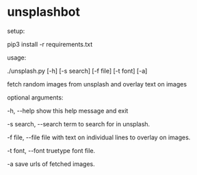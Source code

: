 # unsplashbot
setup:

pip3 install -r requirements.txt



usage: 

./unsplash.py [-h] [-s search] [-f file] [-t font] [-a]

fetch random images from unsplash and overlay text on images

optional arguments:

  -h, --help            show this help message and exit

  -s search, --search   term to search for in unsplash.

  -f file, --file       file with text on individual lines to overlay on images.

  -t font, --font       truetype font file.

  -a                    save urls of fetched images.
